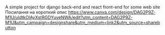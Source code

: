 A simple project for django back-end and react front-end for some web site
Посилання на короткий опис
https://www.canva.com/design/DAG2P9Z-M1U/uldtkOlAyXstRGDYuveNWA/edit?utm_content=DAG2P9Z-M1U&utm_campaign=designshare&utm_medium=link2&utm_source=sharebutton
